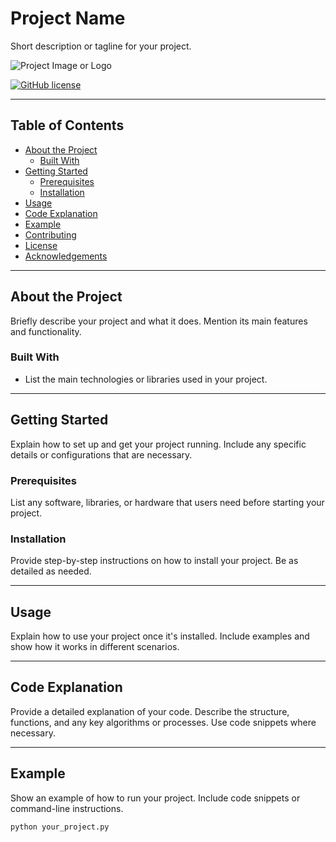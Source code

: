 # Project Name

Short description or tagline for your project.

![Project Image or Logo](image-url.png)

[![GitHub license](https://img.shields.io/badge/license-MIT-blue.svg)](LICENSE)

---

## Table of Contents

- [About the Project](#about-the-project)
  - [Built With](#built-with)
- [Getting Started](#getting-started)
  - [Prerequisites](#prerequisites)
  - [Installation](#installation)
- [Usage](#usage)
- [Code Explanation](#code-explanation)
- [Example](#example)
- [Contributing](#contributing)
- [License](#license)
- [Acknowledgements](#acknowledgements)

---

## About the Project

Briefly describe your project and what it does. Mention its main features and functionality.

### Built With

- List the main technologies or libraries used in your project.

---

## Getting Started

Explain how to set up and get your project running. Include any specific details or configurations that are necessary.

### Prerequisites

List any software, libraries, or hardware that users need before starting your project.

### Installation

Provide step-by-step instructions on how to install your project. Be as detailed as needed.

---

## Usage

Explain how to use your project once it's installed. Include examples and show how it works in different scenarios.

---

## Code Explanation

Provide a detailed explanation of your code. Describe the structure, functions, and any key algorithms or processes. Use code snippets where necessary.

---

## Example

Show an example of how to run your project. Include code snippets or command-line instructions.

```bash
python your_project.py
